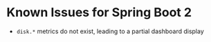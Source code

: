 # Known Issues for Spring Boot 2

* `disk.*` metrics do not exist, leading to a partial dashboard display
